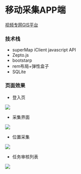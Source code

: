# 移动采集APP端

[视频专网GIS平台](https://github.com/zhanghao-blog/videoGIS/blob/master/README.md)

### 技术栈

- superMap iClient javascript API
- Zepto.js
- bootstarp
- rem布局+弹性盒子
- SQLite

### 页面效果

- 登入页

![](http://p13tmhwuq.bkt.clouddn.com/index.jpg)

- 采集界面

![](http://p13tmhwuq.bkt.clouddn.com/%E5%BC%80%E5%A7%8B%E9%87%87%E9%9B%86.jpg)

- 位置采集

![](http://p13tmhwuq.bkt.clouddn.com/%E4%BD%8D%E7%BD%AE%E9%87%87%E9%9B%86.png)

- 任务审核列表

![](http://p13tmhwuq.bkt.clouddn.com/%E4%BB%BB%E5%8A%A1%E7%AE%A1%E7%90%86%E5%AE%A1%E6%A0%B8%E4%B8%AD.png)
